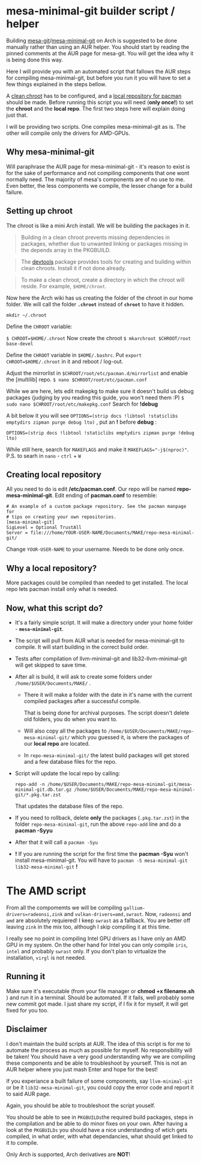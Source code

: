 
# mesa-minimal-git builder script / helper

Building [mesa-git](https://aur.archlinux.org/packages/mesa-git)/[mesa-minimal-git](https://aur.archlinux.org/packages/mesa-minimal-git) on Arch is suggested to be done manually rather than using an AUR helper. You should start by reading the pinned comments at the AUR page for mesa-git. You will get the idea why it is being done this way.

Here I will provide you with an automated script that fallows the AUR steps for compiling mesa-minimal-git,  but before you run it you will have to set a few things explained in the steps bellow.

A [clean chroot](https://wiki.archlinux.org/title/DeveloperWiki:Building_in_a_clean_chroot) has to be configured, and a [local repository for pacman](https://wiki.archlinux.org/title/Pacman/Tips_and_tricks#Custom_local_repository) should be made. 
Before running this script you will need (**only once!**) to set the **chroot** and the **local repo**. The first two steps here will explain doing just that.

I will be providing two scripts. One compiles mesa-minimal-git as is. The other will compile only the drivers for AMD-GPUs.



## Why mesa-minimal-git

Will paraphrase the AUR page for mesa-minimal-git - it's reason to exist is for the sake of performance and not compiling components that one wont normally need. 
The majority of mesa's components are of no use to me. Even better, the less components we compile, the lesser change for a build failure.


## Setting up chroot

The chroot is like a mini Arch install. We will be building the packages in it.
> Building in a clean chroot prevents missing dependencies in packages,
> whether due to unwanted linking or packages missing in the depends
> array in the PKGBUILD.

> The [devtools](https://archlinux.org/packages/?name=devtools) package
> provides tools for creating and building within clean chroots. Install
> it if not done already.

> To make a clean chroot, create a directory in which the chroot will
> reside. For example, `$HOME/chroot`.

Now here the Arch wiki has us creating the folder of the chroot in our home folder. We will call the folder **`.chroot`** instead of **`chroot`** to have it hidden.

 `mkdir ~/.chroot`

 Define the `CHROOT` variable:

 `$ CHROOT=$HOME/.chroot`
 Now create the chroot
`$ mkarchroot $CHROOT/root base-devel`

Define the `CHROOT` variable in `$HOME/.bashrc`. Put `export CHROOT=$HOME/.chroot` in it and reboot / log-out.

Adjust the mirrorlist in `$CHROOT/root/etc/pacman.d/mirrorlist` and enable the [multilib] repo.
 `$ nano $CHROOT/root/etc/pacman.conf`

 While we are here, lets edit makepkg to make sure it doesn't build us debug packages (judging by you reading this guide, you won't need them :P)
`$ sudo nano $CHROOT/root/etc/makepkg.conf`
Search for **!debug**

A bit below it you will see `OPTIONS=(strip docs !libtool !staticlibs emptydirs zipman purge debug lto)` , put an **!** before **debug** :

`OPTIONS=(strip docs !libtool !staticlibs emptydirs zipman purge !debug lto)`

While still here, search for `MAKEFLAGS` and make it `MAKEFLAGS="-j$(nproc)"`.
P.S. to searh in `nano` - `ctrl` + `W`


## Creating local repository

All you need to do is edit **/etc/pacman.conf**. Our repo will be named **repo-mesa-minimal-git**.
Edit ending of **pacman.conf** to resemble:

    # An example of a custom package repository. See the pacman manpage for
    # tips on creating your own repositories.
    [mesa-minimal-git]
    SigLevel = Optional TrustAll
    Server = file:///home/YOUR-USER-NAME/Documents/MAKE/repo-mesa-minimal-git/

Change `YOUR-USER-NAME` to your username.
Needs to be done only once.
## Why a local repository?
More packages could be compiled than needed to get installed. The local repo lets pacman install only what is needed.

## Now, what this script do?

 - It's a fairly simple script. It will make a directory under your home
   folder - **`mesa-minimal-git`**.

 - The script will pull from AUR what is needed for mesa-minimal-git to
   compile. It will start building in the correct build order.
 - Tests after compilation of llvm-minimal-git and lib32-llvm-minimal-git will get skipped to save time.

 - After all is build, it will ask to create some folders under
   `/home/$USER/Documents/MAKE/` .

    - There it will make a folder with the date in it's name with the current compiled packages after a successful compile.

      That is being done for archival purposes. The script doesn't delete old folders, you do when you want to.
   
    - Will also copy all the packages to `/home/$USER/Documents/MAKE/repo-mesa-minimal-git/`
      which you guessed it, is where the packages of our **local repo** are located.
   
    - In `repo-mesa-minimal-git/` the latest build packages will get stored and a few database files for the repo.
   
   
 - Script will update the local repo by calling:
   
   `repo-add -n /home/$USER/Documents/MAKE/repo-mesa-minimal-git/mesa-minimal-git.db.tar.gz /home/$USER/Documents/MAKE/repo-mesa-minimal-git/*.pkg.tar.zst`

   That updates the database files of the repo.

 - If you need to rollback, delete **only** the packages (`.pkg.tar.zst`) in the folder `repo-mesa-minimal-git`, run the above `repo-add` line and do a **pacman -Syyu**

 - After that it will call a `pacman -Syu`

  - **!** If you are running the script for the first time the **pacman -Syu** won't install mesa-minimal-git. You will have to  `pacman -S mesa-minimal-git lib32-mesa-minimal-git` **!**

# The AMD script
From all the compomemts we will be compiling `gallium-drivers=radeonsi,zink` and `vulkan-drivers=amd,swrast`. Now, `radeonsi` and `amd` are absolutely requiered! I keep `swrast` as a fallback. You are better off leaving `zink` in the mix too, although I skip compiling it at this time.

I really see no point in compiling Intel GPU drivers as I have only an AMD GPU in my system.
On the other hand for Intel you can only compile `iris`, `intel` and probably `swrast` only. If you don't plan to virtualize the installation, `virgl` is not needed.
## Running it

Make sure it's executable (from your file manager or **chmod +x filename.sh** ) and run it in a terminal. Should be automated. If it fails, well probably some new commit got made. I just share my script, if I fix it for myself, it will get fixed for you too.

## Disclaimer

I don't maintain the build scripts at AUR. The idea of this script is for me to automate the process as much as possible for myself. 
No responsibility will be taken! 
You should have a very good understanding why we are compiling these components and be able to troubleshoot by yourself. 
This is not an AUR helper where you just mash Enter and hope for the best!

If you experiance a built failure of some components, say `llvm-minimal-git` or be it `lib32-mesa-minimal-git`, you could copy the error code and report it to said AUR page.

Again, you should be able to troubleshoot the script youself.


You should be able to see in `PKGBUILDs`the required build packages, steps in the compilation and be able to do minor fixes on your own. 
After having a look at the `PKGBUILDs` you should have a nice understanding of wtich gets compiled, in what order, with what dependancies, what should get linked to it to compile.

Only Arch is supported, Arch derivatives are **NOT**!

